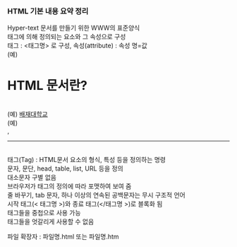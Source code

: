### HTML 기본 내용 요약 정리 ###
Hyper-text 문서를 만들기 위한 WWW의 표준양식<br>
태그에 의해 정의되는 요소와 그 속성으로 구성<br>
태그 : <태그명> 로 구성, 속성(attribute) : 속성 명=값<br>
(예) <H1> HTML 문서란? </H1><br>
(예) <A href=http://www.pcu.ac.kr > 배재대학교 </A><br>
(예) <BR> , <HR><br>
태그(Tag) : HTML문서 요소의 형식, 특성 등을 정의하는 명령<br>
문자, 문단, head, table, list, URL 등을 정의<br>
대소문자 구별 없음<br>
브라우저가 태그의 정의에 따라 포맷하여 보여 줌<br>
줄 바꾸기, tab 문자, 하나 이상의 연속된 공백문자는 무시
구조적 언어<br>
시작 태그(< 태그명 >)와 종료 태그(</태그명 >)로 블록화 됨<br>
태그들을 중첩으로 사용 가능<br>
태그들을 엇갈리게 사용할 수 없음<br>

파일 확장자 : 파일명.html 또는 파일명.htm<br>